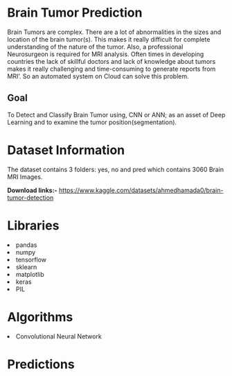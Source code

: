 # Brain Tumor Prediction
Brain Tumors are complex. There are a lot of abnormalities in the sizes and location of the brain tumor(s). This makes it really difficult for complete understanding of the nature of the tumor. Also, a professional Neurosurgeon is required for MRI analysis. Often times in developing countries the lack of skillful doctors and lack of knowledge about tumors makes it really challenging and time-consuming to generate reports from MRI’. So an automated system on Cloud can solve this problem.

## Goal
To Detect and Classify Brain Tumor using, CNN or ANN; as an asset of Deep Learning and to examine the tumor position(segmentation).

# Dataset Information

The dataset contains 3 folders: yes, no and pred which contains 3060 Brain MRI Images.

**Download links:-** 
https://www.kaggle.com/datasets/ahmedhamada0/brain-tumor-detection

# Libraries

<li>pandas
<li>numpy
<li>tensorflow
<li>sklearn
<li>matplotlib
<li>keras
<li>PIL

# Algorithms

<li>Convolutional Neural Network
  
# Predictions
